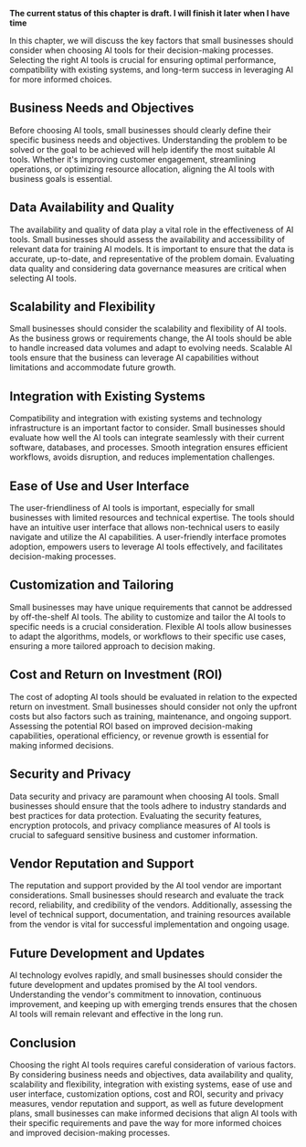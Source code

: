 **The current status of this chapter is draft. I will finish it later when I have time**

In this chapter, we will discuss the key factors that small businesses should consider when choosing AI tools for their decision-making processes. Selecting the right AI tools is crucial for ensuring optimal performance, compatibility with existing systems, and long-term success in leveraging AI for more informed choices.

Business Needs and Objectives
-----------------------------

Before choosing AI tools, small businesses should clearly define their specific business needs and objectives. Understanding the problem to be solved or the goal to be achieved will help identify the most suitable AI tools. Whether it's improving customer engagement, streamlining operations, or optimizing resource allocation, aligning the AI tools with business goals is essential.

Data Availability and Quality
-----------------------------

The availability and quality of data play a vital role in the effectiveness of AI tools. Small businesses should assess the availability and accessibility of relevant data for training AI models. It is important to ensure that the data is accurate, up-to-date, and representative of the problem domain. Evaluating data quality and considering data governance measures are critical when selecting AI tools.

Scalability and Flexibility
---------------------------

Small businesses should consider the scalability and flexibility of AI tools. As the business grows or requirements change, the AI tools should be able to handle increased data volumes and adapt to evolving needs. Scalable AI tools ensure that the business can leverage AI capabilities without limitations and accommodate future growth.

Integration with Existing Systems
---------------------------------

Compatibility and integration with existing systems and technology infrastructure is an important factor to consider. Small businesses should evaluate how well the AI tools can integrate seamlessly with their current software, databases, and processes. Smooth integration ensures efficient workflows, avoids disruption, and reduces implementation challenges.

Ease of Use and User Interface
------------------------------

The user-friendliness of AI tools is important, especially for small businesses with limited resources and technical expertise. The tools should have an intuitive user interface that allows non-technical users to easily navigate and utilize the AI capabilities. A user-friendly interface promotes adoption, empowers users to leverage AI tools effectively, and facilitates decision-making processes.

Customization and Tailoring
---------------------------

Small businesses may have unique requirements that cannot be addressed by off-the-shelf AI tools. The ability to customize and tailor the AI tools to specific needs is a crucial consideration. Flexible AI tools allow businesses to adapt the algorithms, models, or workflows to their specific use cases, ensuring a more tailored approach to decision making.

Cost and Return on Investment (ROI)
-----------------------------------

The cost of adopting AI tools should be evaluated in relation to the expected return on investment. Small businesses should consider not only the upfront costs but also factors such as training, maintenance, and ongoing support. Assessing the potential ROI based on improved decision-making capabilities, operational efficiency, or revenue growth is essential for making informed decisions.

Security and Privacy
--------------------

Data security and privacy are paramount when choosing AI tools. Small businesses should ensure that the tools adhere to industry standards and best practices for data protection. Evaluating the security features, encryption protocols, and privacy compliance measures of AI tools is crucial to safeguard sensitive business and customer information.

Vendor Reputation and Support
-----------------------------

The reputation and support provided by the AI tool vendor are important considerations. Small businesses should research and evaluate the track record, reliability, and credibility of the vendors. Additionally, assessing the level of technical support, documentation, and training resources available from the vendor is vital for successful implementation and ongoing usage.

Future Development and Updates
------------------------------

AI technology evolves rapidly, and small businesses should consider the future development and updates promised by the AI tool vendors. Understanding the vendor's commitment to innovation, continuous improvement, and keeping up with emerging trends ensures that the chosen AI tools will remain relevant and effective in the long run.

Conclusion
----------

Choosing the right AI tools requires careful consideration of various factors. By considering business needs and objectives, data availability and quality, scalability and flexibility, integration with existing systems, ease of use and user interface, customization options, cost and ROI, security and privacy measures, vendor reputation and support, as well as future development plans, small businesses can make informed decisions that align AI tools with their specific requirements and pave the way for more informed choices and improved decision-making processes.
